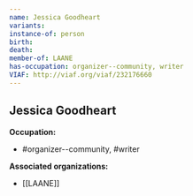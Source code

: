 ```yaml
---
name: Jessica Goodheart
variants: 
instance-of: person
birth: 
death: 
member-of: LAANE
has-occupation: organizer--community, writer
VIAF: http://viaf.org/viaf/232176660
---
```

## Jessica Goodheart

**Occupation:** 
- #organizer--community, #writer

**Associated organizations:** 
- [[LAANE]]